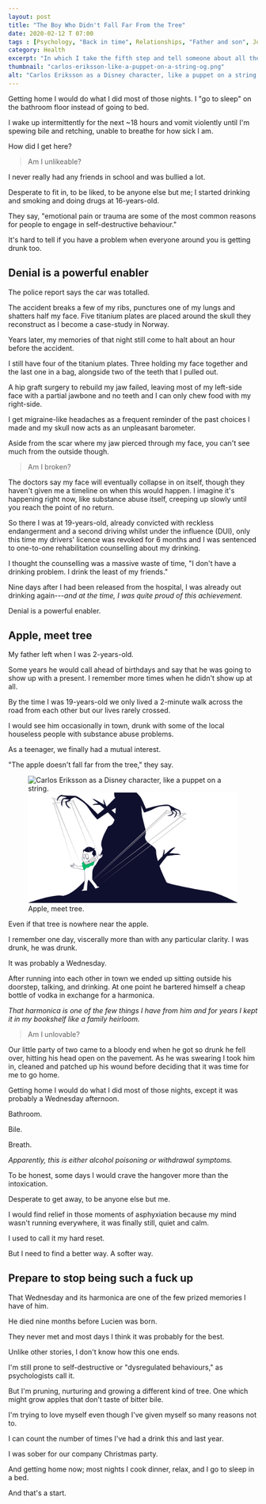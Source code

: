 ```yaml
---
layout: post
title: "The Boy Who Didn't Fall Far From the Tree"
date: 2020-02-12 T 07:00
tags : [Psychology, "Back in time", Relationships, "Father and son", Journeys]
category: Health
excerpt: "In which I take the fifth step and tell someone about all the fucked up stuff I've been through."
thumbnail: "carlos-eriksson-like-a-puppet-on-a-string-og.png"
alt: "Carlos Eriksson as a Disney character, like a puppet on a string."
---
```

Getting home I would do what I did most of those nights. I "go to sleep" on the bathroom floor instead of going to bed.

I wake up intermittently for the next ~18 hours and vomit violently until I'm spewing bile and retching, unable to breathe for how sick I am.

How did I get here?

> Am I unlikeable?

I never really had any friends in school and was bullied a lot.

Desperate to fit in, to be liked, to be anyone else but me; I started drinking and smoking and doing drugs at 16-years-old.

They say, "emotional pain or trauma are some of the most common reasons for people to engage in self-destructive behaviour."

It's hard to tell if you have a problem when everyone around you is getting drunk too.

## Denial is a powerful enabler

The police report says the car was totalled.

The accident breaks a few of my ribs, punctures one of my lungs and shatters half my face. Five titanium plates are placed around the skull they reconstruct as I become a case-study in Norway.

Years later, my memories of that night still come to halt about an hour before the accident.

I still have four of the titanium plates. Three holding my face together and the last one in a bag, alongside two of the teeth that I pulled out.

A hip graft surgery to rebuild my jaw failed, leaving most of my left-side face with a partial jawbone and no teeth and I can only chew food with my right-side.

I get migraine-like headaches as a frequent reminder of the past choices I made and my skull now acts as an unpleasant barometer.

Aside from the scar where my jaw pierced through my face, you can't see much from the outside though.

> Am I broken?

The doctors say my face will eventually collapse in on itself, though they haven't given me a timeline on when this would happen. I imagine it's happening right now, like substance abuse itself, creeping up slowly until you reach the point of no return.

So there I was at 19-years-old, already convicted with reckless endangerment and a second driving whilst under the influence (DUI), only this time my drivers' licence was revoked for 6 months and I was sentenced to one-to-one rehabilitation counselling about my drinking.

I thought the counselling was a massive waste of time, "I don't have a drinking problem. I drink the least of my friends."

Nine days after I had been released from the hospital, I was already out drinking again---*and at the time, I was quite proud of this achievement.*

Denial is a powerful enabler.



## Apple, meet tree

My father left when I was 2-years-old.

Some years he would call ahead of birthdays and say that he was going to show up with a present. I remember more times when he didn't show up at all.

By the time I was 19-years-old we only lived a 2-minute walk across the road from each other but our lives rarely crossed.

I would see him occasionally in town, drunk with some of the local houseless people with substance abuse problems.

As a teenager, we finally had a mutual interest.

"The apple doesn't fall far from the tree," they say.


<figure>
  <img class="js-lazy-load" data-original="/assets/posts/2020/february/the-boy-who-didnt-fall-far-from-the-tree/carlos-eriksson-like-a-puppet-on-a-string.png" alt="Carlos Eriksson as a Disney character, like a puppet on a string.">
  <noscript>
    <img src="/assets/posts/2020/february/the-boy-who-didnt-fall-far-from-the-tree/carlos-eriksson-like-a-puppet-on-a-string.png" alt="Carlos Eriksson as a Disney character, like a puppet on a string.">
  </noscript>
  <figcaption>Apple, meet tree.</figcaption>
</figure>




Even if that tree is nowhere near the apple.

I remember one day, viscerally more than with any particular clarity. I was drunk, he was drunk.

It was probably a Wednesday.

After running into each other in town we ended up sitting outside his doorstep, talking, and drinking. At one point he bartered himself a cheap bottle of vodka in exchange for a harmonica.

*That harmonica is one of the few things I have from him and for years I kept it in my bookshelf like a family heirloom.*

> Am I unlovable?

Our little party of two came to a bloody end when he got so drunk he fell over, hitting his head open on the pavement. As he was swearing I took him in, cleaned and patched up his wound before deciding that it was time for me to go home.

Getting home I would do what I did most of those nights, except it was probably a Wednesday afternoon.

Bathroom.

Bile.

Breath.

*Apparently, this is either alcohol poisoning or withdrawal symptoms.*

To be honest, some days I would crave the hangover more than the intoxication.

Desperate to get away, to be anyone else but me.

I would find relief in those moments of asphyxiation because my mind wasn't running everywhere, it was finally still, quiet and calm.

I used to call it my hard reset.

But I need to find a better way. A softer way.



## Prepare to stop being such a fuck up

That Wednesday and its harmonica are one of the few prized memories I have of him.

He died nine months before Lucien was born.

They never met and most days I think it was probably for the best.

Unlike other stories, I don't know how this one ends.

I'm still prone to self-destructive or "dysregulated behaviours," as psychologists call it.

But I'm pruning, nurturing and growing a different kind of tree. One which might grow apples that don't taste of bitter bile.

I'm trying to love myself even though I've given myself so many reasons not to.

I can count the number of times I've had a drink this and last year.

I was sober for our company Christmas party.

And getting home now; most nights I cook dinner, relax, and I go to sleep in a bed.

And that's a start.
